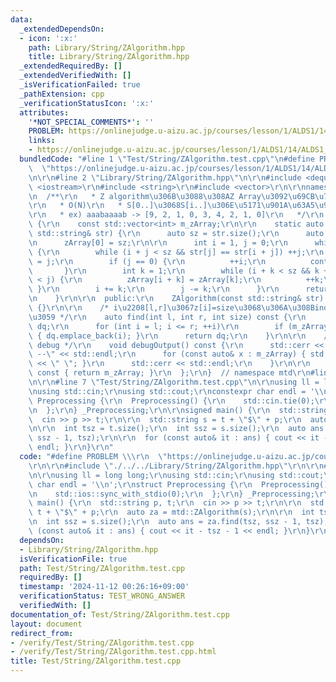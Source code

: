 ```yaml
---
data:
  _extendedDependsOn:
  - icon: ':x:'
    path: Library/String/ZAlgorithm.hpp
    title: Library/String/ZAlgorithm.hpp
  _extendedRequiredBy: []
  _extendedVerifiedWith: []
  _isVerificationFailed: true
  _pathExtension: cpp
  _verificationStatusIcon: ':x:'
  attributes:
    '*NOT_SPECIAL_COMMENTS*': ''
    PROBLEM: https://onlinejudge.u-aizu.ac.jp/courses/lesson/1/ALDS1/14/ALDS1_14_B
    links:
    - https://onlinejudge.u-aizu.ac.jp/courses/lesson/1/ALDS1/14/ALDS1_14_B
  bundledCode: "#line 1 \"Test/String/ZAlgorithm.test.cpp\"\n#define PROBLEM \\\r\n\
    \  \"https://onlinejudge.u-aizu.ac.jp/courses/lesson/1/ALDS1/14/ALDS1_14_B\"\r\
    \n\r\n#line 2 \"Library/String/ZAlgorithm.hpp\"\n\r\n#include <deque>\r\n#include\
    \ <iostream>\r\n#include <string>\r\n#include <vector>\r\n\r\nnamespace mtd {\r\
    \n  /**\r\n   * Z algorithm\u306B\u3088\u308AZ Array\u3092\u69CB\u7BC9\u3059\u308B\
    \r\n   * O(N)\r\n   * S[0..]\u3068S[i..]\u306E\u5171\u901A\u63A5\u982D\u8F9E\u6570\
    \r\n   * ex) aaabaaaab -> [9, 2, 1, 0, 3, 4, 2, 1, 0]\r\n   */\r\n  class ZAlgorithm\
    \ {\r\n    const std::vector<int> m_zArray;\r\n\r\n    static auto constrcutZArray(const\
    \ std::string& str) {\r\n      auto sz = str.size();\r\n      auto zArray = std::vector<int>(sz);\r\
    \n      zArray[0] = sz;\r\n\r\n      int i = 1, j = 0;\r\n      while (i < sz)\
    \ {\r\n        while (i + j < sz && str[j] == str[i + j]) ++j;\r\n        zArray[i]\
    \ = j;\r\n        if (j == 0) {\r\n          ++i;\r\n          continue;\r\n \
    \       }\r\n        int k = 1;\r\n        while (i + k < sz && k + zArray[k]\
    \ < j) {\r\n          zArray[i + k] = zArray[k];\r\n          ++k;\r\n       \
    \ }\r\n        i += k;\r\n        j -= k;\r\n      }\r\n      return zArray;\r\
    \n    }\r\n\r\n  public:\r\n    ZAlgorithm(const std::string& str) : m_zArray(constrcutZArray(str))\
    \ {}\r\n\r\n    /* i\u2208[l,r]\u3067z[i]=size\u3068\u306A\u308Bindex\u3092\u8FD4\
    \u3059 */\r\n    auto find(int l, int r, int size) const {\r\n      std::deque<int>\
    \ dq;\r\n      for (int i = l; i <= r; ++i)\r\n        if (m_zArray[i] == size)\
    \ { dq.emplace_back(i); }\r\n      return dq;\r\n    }\r\n\r\n    /* output for\
    \ debug */\r\n    void debugOutput() const {\r\n      std::cerr << \"-- z array\
    \ --\" << std::endl;\r\n      for (const auto& x : m_zArray) { std::cerr << x\
    \ << \" \"; }\r\n      std::cerr << std::endl;\r\n    }\r\n\r\n    auto get()\
    \ const { return m_zArray; }\r\n  };\r\n}  // namespace mtd\r\n#line 5 \"Test/String/ZAlgorithm.test.cpp\"\
    \n\r\n#line 7 \"Test/String/ZAlgorithm.test.cpp\"\n\r\nusing ll = long long;\r\
    \nusing std::cin;\r\nusing std::cout;\r\nconstexpr char endl = '\\n';\r\nstruct\
    \ Preprocessing {\r\n  Preprocessing() {\r\n    std::cin.tie(0);\r\n    std::ios::sync_with_stdio(0);\r\
    \n  };\r\n} _Preprocessing;\r\n\r\nsigned main() {\r\n  std::string p, t;\r\n\
    \  cin >> p >> t;\r\n\r\n  std::string s = t + \"$\" + p;\r\n  auto za = mtd::ZAlgorithm(s);\r\
    \n\r\n  int tsz = t.size();\r\n  int ssz = s.size();\r\n  auto ans = za.find(tsz,\
    \ ssz - 1, tsz);\r\n\r\n  for (const auto& it : ans) { cout << it - tsz - 1 <<\
    \ endl; }\r\n}\r\n"
  code: "#define PROBLEM \\\r\n  \"https://onlinejudge.u-aizu.ac.jp/courses/lesson/1/ALDS1/14/ALDS1_14_B\"\
    \r\n\r\n#include \"./../../Library/String/ZAlgorithm.hpp\"\r\n\r\n#include <iostream>\r\
    \n\r\nusing ll = long long;\r\nusing std::cin;\r\nusing std::cout;\r\nconstexpr\
    \ char endl = '\\n';\r\nstruct Preprocessing {\r\n  Preprocessing() {\r\n    std::cin.tie(0);\r\
    \n    std::ios::sync_with_stdio(0);\r\n  };\r\n} _Preprocessing;\r\n\r\nsigned\
    \ main() {\r\n  std::string p, t;\r\n  cin >> p >> t;\r\n\r\n  std::string s =\
    \ t + \"$\" + p;\r\n  auto za = mtd::ZAlgorithm(s);\r\n\r\n  int tsz = t.size();\r\
    \n  int ssz = s.size();\r\n  auto ans = za.find(tsz, ssz - 1, tsz);\r\n\r\n  for\
    \ (const auto& it : ans) { cout << it - tsz - 1 << endl; }\r\n}\r\n"
  dependsOn:
  - Library/String/ZAlgorithm.hpp
  isVerificationFile: true
  path: Test/String/ZAlgorithm.test.cpp
  requiredBy: []
  timestamp: '2024-11-12 00:26:16+09:00'
  verificationStatus: TEST_WRONG_ANSWER
  verifiedWith: []
documentation_of: Test/String/ZAlgorithm.test.cpp
layout: document
redirect_from:
- /verify/Test/String/ZAlgorithm.test.cpp
- /verify/Test/String/ZAlgorithm.test.cpp.html
title: Test/String/ZAlgorithm.test.cpp
---
```

